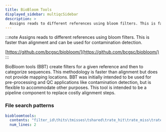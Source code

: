 ```yaml
---
title: BioBloom Tools
displayed_sidebar: multiqcSidebar
description: >
  Assigns reads to different references using bloom filters. This is faster than alignment and can be used for contamination detection.
---
```


<!--
~~~~~ DO NOT EDIT ~~~~~
This file is autogenerated from the MultiQC module python docstring.
Do not edit the markdown, it will be overwritten.

File path for the source of this content: multiqc/modules/biobloomtools/biobloomtools.py
~~~~~~~~~~~~~~~~~~~~~~~
-->

:::note
Assigns reads to different references using bloom filters. This is faster than alignment and can be used for contamination detection.

[https://github.com/bcgsc/biobloom/](https://github.com/bcgsc/biobloom/)
:::

BioBloom tools (BBT) create filters for a given reference and then to categorize sequences.
This methodology is faster than alignment but does not provide mapping locations. BBT was initially intended to
be used for pre-processing and QC applications like contamination detection, but is flexible to accommodate other
purposes. This tool is intended to be a pipeline component to replace costly alignment steps.

### File search patterns

```yaml
biobloomtools:
  contents: "filter_id\thits\tmisses\tshared\trate_hit\trate_miss\trate_shared"
  num_lines: 2
```
